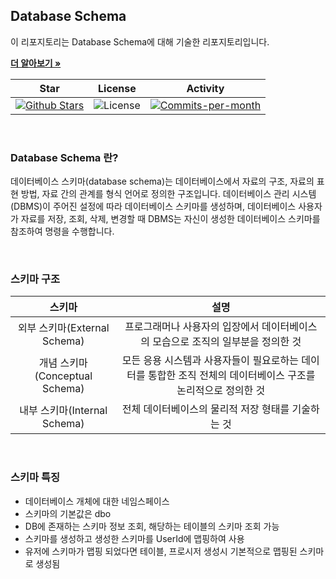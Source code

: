 ## Database Schema

이 리포지토리는 Database Schema에 대해 기술한 리포지토리입니다. <br />

<a href="https://github.com/devncore/devncore"><strong>더 알아보기 »</strong></a>
 
| Star | License | Activity |
|:----:|:-------:|:--------:|
| <a href="https://github.com/devncore/docs/stargazers"><img src="https://img.shields.io/github/stars/devncore/docs" alt="Github Stars"></a> | <img src="https://img.shields.io/github/license/devncore/docs" alt="License"> | <a href="https://github.com/devncore/docs/pulse"><img src="https://img.shields.io/github/commit-activity/m/devncore/docs" alt="Commits-per-month"></a> |

<br />

### Database Schema 란?
데이터베이스 스키마(database schema)는 데이터베이스에서 자료의 구조, 자료의 표현 방법, 자료 간의 관계를 형식 언어로 정의한 구조입니다.
데이터베이스 관리 시스템(DBMS)이 주어진 설정에 따라 데이터베이스 스키마를 생성하며, 데이터베이스 사용자가 자료를 저장, 조회, 삭제, 변경할 때 DBMS는 자신이 생성한 데이터베이스 스키마를 참조하여 명령을 수행합니다.

<br />

### 스키마 구조

| 스키마| 설명 |
|:-----:|:----:|
| 외부 스키마(External Schema)   | 프로그래머나 사용자의 입장에서 데이터베이스의 모습으로 조직의 일부분을 정의한 것 |
| 개념 스키마(Conceptual Schema) | 모든 응용 시스템과 사용자들이 필요로하는 데이터를 통합한 조직 전체의 데이터베이스 구조를 논리적으로 정의한 것 |
| 내부 스키마(Internal Schema)   | 전체 데이터베이스의 물리적 저장 형태를 기술하는 것 |

<br />

### 스키마 특징

- 데이터베이스 개체에 대한 네임스페이스
- 스키마의 기본값은 dbo
- DB에 존재하는 스키마 정보 조회, 해당하는 테이블의 스키마 조회 가능
- 스키마를 생성하고 생성한 스키마를 UserId에 맵핑하여 사용
- 유저에 스키마가 맵핑 되었다면 테이블, 프로시저 생성시 기본적으로 맵핑된 스키마로 생성됨
